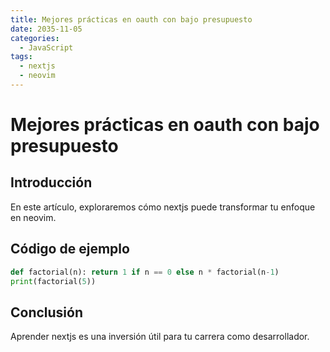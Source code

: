 ```yaml
---
title: Mejores prácticas en oauth con bajo presupuesto
date: 2035-11-05
categories:
  - JavaScript
tags:
  - nextjs
  - neovim
---
```


# Mejores prácticas en oauth con bajo presupuesto

## Introducción

En este artículo, exploraremos cómo nextjs puede transformar tu enfoque en neovim.

## Código de ejemplo

```python
def factorial(n): return 1 if n == 0 else n * factorial(n-1)
print(factorial(5))
```

## Conclusión

Aprender nextjs es una inversión útil para tu carrera como desarrollador.